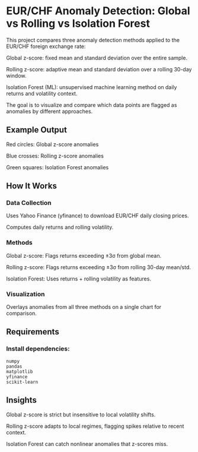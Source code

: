 # EUR/CHF Anomaly Detection: Global vs Rolling vs Isolation Forest


This project compares three anomaly detection methods applied to the EUR/CHF foreign exchange rate:

Global z-score: fixed mean and standard deviation over the entire sample.

Rolling z-score: adaptive mean and standard deviation over a rolling 30-day window.

Isolation Forest (ML): unsupervised machine learning method on daily returns and volatility context.

The goal is to visualize and compare which data points are flagged as anomalies by different approaches.

## Example Output

Red circles: Global z-score anomalies

Blue crosses: Rolling z-score anomalies

Green squares: Isolation Forest anomalies

## How It Works
### Data Collection

Uses Yahoo Finance (yfinance) to download EUR/CHF daily closing prices.

Computes daily returns and rolling volatility.

### Methods

Global z-score: Flags returns exceeding ±3σ from global mean.

Rolling z-score: Flags returns exceeding ±3σ from rolling 30-day mean/std.

Isolation Forest: Uses returns + rolling volatility as features.

### Visualization

Overlays anomalies from all three methods on a single chart for comparison.

## Requirements

### Install dependencies:

```
numpy
pandas
matplotlib
yfinance
scikit-learn
```
 ## Insights

Global z-score is strict but insensitive to local volatility shifts.

Rolling z-score adapts to local regimes, flagging spikes relative to recent context.

Isolation Forest can catch nonlinear anomalies that z-scores miss.
